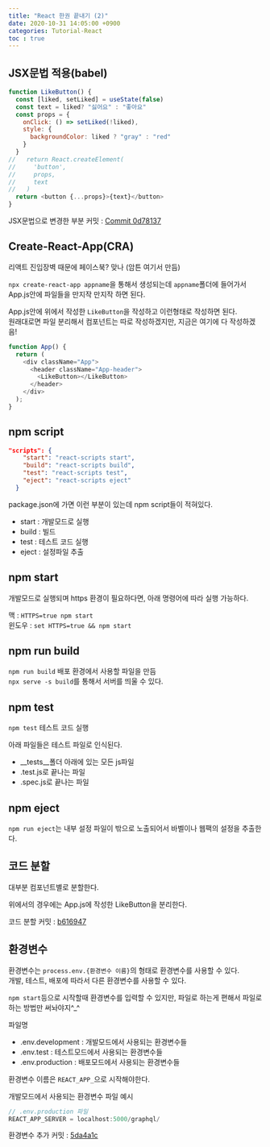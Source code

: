 ```yaml
---
title: "React 한권 끝내기 (2)"
date: 2020-10-31 14:05:00 +0900
categories: Tutorial-React
toc : true
---
```


## JSX문법 적용(babel)

```js
function LikeButton() {
  const [liked, setLiked] = useState(false)
  const text = liked? "싫어요" : "좋아요"
  const props = {
    onClick: () => setLiked(!liked),
    style: {
      backgroundColor: liked ? "gray" : "red"
    }
  }
//   return React.createElement(
//     'button',
//     props,
//     text
//   )
  return <button {...props}>{text}</button>
}
```

JSX문법으로 변경한 부분 커밋 : [Commit 0d78137](https://github.com/windowdong11/ReactTutorial/commit/0d78137af2a55171a4abb3c28f600152399aee1f)

## Create-React-App(CRA)

리액트 진입장벽 때문에 페이스북? 맞나 (암튼 여기서 만듬)

```npx create-react-app appname```을 통해서 생성되는데 ```appname```폴더에 들어가서 App.js안에 파일들을 만지작 만지작 하면 된다.

App.js안에 위에서 작성한 ```LikeButton```을 작성하고 이런형태로 작성하면 된다.  
원래대로면 파일 분리해서 컴포넌트는 따로 작성하겠지만, 지금은 여기에 다 작성하겠음!

```js
function App() {
  return (
    <div className="App">
      <header className="App-header">
        <LikeButton></LikeButton>
      </header>
    </div>
  );
}
```

## npm script

```json
"scripts": {
    "start": "react-scripts start",
    "build": "react-scripts build",
    "test": "react-scripts test",
    "eject": "react-scripts eject"
  }
```

package.json에 가면 이런 부분이 있는데 npm script들이 적혀있다.  

+ start : 개발모드로 실행
+ build : 빌드
+ test : 테스트 코드 실행
+ eject : 설정파일 추출  

## npm start

개발모드로 실행되며 https 환경이 필요하다면, 아래 명령어에 따라 실행 가능하다.

맥 : ```HTTPS=true npm start```  
윈도우 : ```set HTTPS=true && npm start```

## npm run build

```npm run build``` 배포 환경에서 사용할 파일을 만듬  
```npx serve -s build```를 통해서 서버를 띄울 수 있다.  

## npm test

```npm test``` 테스트 코드 실행  

아래 파일들은 테스트 파일로 인식된다.  

+ \_\_tests__폴더 아래에 있는 모든 js파일
+ .test.js로 끝나는 파일
+ .spec.js로 끝나는 파일

## npm eject

```npm run eject```는 내부 설정 파일이 밖으로 노출되어서 바벨이나 웹팩의 설정을 추출한다.

## 코드 분할

대부분 컴포넌트별로 분할한다.

위에서의 경우에는 App.js에 작성한 LikeButton을 분리한다.

코드 분할 커밋 : [b616947](https://github.com/windowdong11/ReactTutorial/commit/b6169477a64c3413fd602cbceebc1198805ccc34)

## 환경변수

환경변수는 ```process.env.{환경변수 이름}```의 형태로 환경변수를 사용할 수 있다.  
개발, 테스트, 배포에 따라서 다른 환경변수를 사용할 수 있다.  

```npm start```등으로 시작할때 환경변수를 입력할 수 있지만, 파일로 하는게 편해서 파일로 하는 방법만 써놔야지^_^

파일명

+ .env.development : 개발모드에서 사용되는 환경변수들
+ .env.test : 테스트모드에서 사용되는 환경변수들
+ .env.production : 배포모드에서 사용되는 환경변수들

환경변수 이름은 ```REACT_APP_```으로 시작해야한다.

개발모드에서 사용되는 환경변수 파일 예시

```js
// .env.production 파일
REACT_APP_SERVER = localhost:5000/graphql/
```

환경변수 추가 커밋 : [5da4a1c](https://github.com/windowdong11/ReactTutorial/commit/5da4a1c139e3be5934cce6d64603c98631297f74)